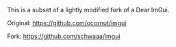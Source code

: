 This is a subset of a lightly modified fork of a Dear ImGui.

Original: https://github.com/ocornut/imgui

Fork: https://github.com/schwaaa/imgui
